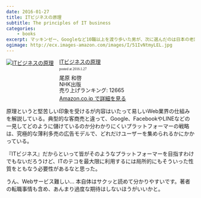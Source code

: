 ```yaml
---
date: 2016-01-27
title: ITビジネスの原理
subtitle: The principles of IT business
categories: 
    - books
excerpt: マッキンゼー、Googleなど10職以上を渡り歩いた男が、次に選んだのは日本の老舗IT企業だった―ネット登場から20年。数々の現場にいたからこそ知り得たITビジネスの仕組みをこの一冊で圧縮体験。
ogimage: http://ecx.images-amazon.com/images/I/51IvNtmyLEL.jpg
---
```


<div class="azlink-box"><div class="azlink-image" style="float:left"><a href="http://www.amazon.co.jp/exec/obidos/ASIN/4140816244/warikiru-22/" name="azlinklink" target="_blank"><img src="http://ecx.images-amazon.com/images/I/51IvNtmyLEL._SL160_.jpg" alt="ITビジネスの原理" style="border:none" /></a></div><div class="azlink-info" style="float:left;margin-left:15px;line-height:120%"><div class="azlink-name" style="margin-bottom:10px;line-height:120%"><a href="http://www.amazon.co.jp/exec/obidos/ASIN/4140816244/warikiru-22/" name="azlinklink" target="_blank">ITビジネスの原理</a><div class="azlink-powered-date" style="font-size:7pt;margin-top:5px;font-family:verdana;line-height:120%">posted at 2016.1.27</div></div><div class="azlink-detail">尾原 和啓<br />NHK出版<br />売り上げランキング: 12665<br /></div><div class="azlink-link" style="margin-top:5px"><a href="http://www.amazon.co.jp/exec/obidos/ASIN/4140816244/warikiru-22/" target="_blank">Amazon.co.jp で詳細を見る</a></div></div><div class="azlink-footer" style="clear:left"></div></div>

原理というと堅苦しい印象を受けるが内容はいたって易しいWeb業界の仕組みを解説している。典型的な客商売と違って、Google、FacebookやLINEなどの一見してどのように儲けているのか分わかりにくいプラットフォーマーの戦略は、究極的な薄利多売の広告モデルで、どれだけユーザーを集められるかにかかっている。

『ITビジネス』だからといって皆がそのようなプラットフォーマーを目指すわけでもないだろうけど、ITのテコを最大限に利用するには局所的にもそういった性質をともなう必要性があるなと思った。

うん、Webサービス難しい... 本自体はサクッと読めて分かりやすいです。著者の転職事情も含め、あんまり過度な期待はしないほうがいいかと。

